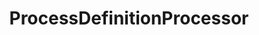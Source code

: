 ---
optionsClassName: ProcessDefinitionProcessorOptions
optionsClassFullName: MigrationTools.Processors.ProcessDefinitionProcessorOptions
configurationSamples:
- name: default
  description: 
  code: >-
    {
      "$type": "ProcessDefinitionProcessorOptions",
      "Enabled": false,
      "Processes": {
        "$type": "Dictionary`2",
        "*": [
          "*"
        ]
      },
      "ProcessMaps": {
        "$type": "Dictionary`2"
      },
      "UpdateProcessDetails": true,
      "MaxDegreeOfParallelism": 1,
      "ProcessorEnrichers": null,
      "SourceName": null,
      "TargetName": null
    }
  sampleFor: MigrationTools.Processors.ProcessDefinitionProcessorOptions
description: Process definition processor used to keep processes between two orgs in sync
className: ProcessDefinitionProcessor
typeName: Processors
architecture: v2
options:
- parameterName: Enabled
  type: Boolean
  description: If set to `true` then the processor will run. Set to `false` and the processor will not run.
  defaultValue: missng XML code comments
- parameterName: MaxDegreeOfParallelism
  type: Int32
  description: missng XML code comments
  defaultValue: missng XML code comments
- parameterName: Processes
  type: Dictionary
  description: missng XML code comments
  defaultValue: missng XML code comments
- parameterName: ProcessMaps
  type: Dictionary
  description: missng XML code comments
  defaultValue: missng XML code comments
- parameterName: ProcessorEnrichers
  type: List
  description: List of Enrichers that can be used to add more features to this processor. Only works with Native Processors and not legacy Processors.
  defaultValue: missng XML code comments
- parameterName: RefName
  type: String
  description: '`Refname` will be used in the future to allow for using named Options without the need to copy all of the options.'
  defaultValue: missng XML code comments
- parameterName: SourceName
  type: String
  description: missng XML code comments
  defaultValue: missng XML code comments
- parameterName: TargetName
  type: String
  description: missng XML code comments
  defaultValue: missng XML code comments
- parameterName: UpdateProcessDetails
  type: Boolean
  description: missng XML code comments
  defaultValue: missng XML code comments

redirectFrom: []
layout: reference
toc: true
permalink: /Reference/v2/Processors/ProcessDefinitionProcessor/
title: ProcessDefinitionProcessor
categories:
- Processors
- v2
notes: >2+

  ## Example 



  ```JSON
     {
  ...
      "Processors": [
          {
              "$type": "ProcessDefinitionProcessorOptions",
              "Enabled": true,
              "Processes": {
                  "Custom Agile Process": [
                      "Bug"
                  ]
              },
              "ProcessMaps": {
                  "Custom Agile Process": "Other Agile Process"
              },
              "SourceName": "Source",
              "TargetName": "Target",
              "UpdateProcessDetails": true
          }
      ]
  ...

  }

  ```


  ## Example Full


  ```

  {% include sampleConfig/ProcessDefinitionProcessor-Full.json %}

  ```
introduction: >2-

  Source: https://github.com/nkdAgility/azure-devops-migration-tools/pull/918


  I've got a use case where I need to have a single inheritance process model that is standardized across organizations. My proposed solution to this is to build a processor that iterates all the source process definitions the processor has configured to synchronize and update the target process definitions accordingly.


  Below is a sample processor configuration that will synchronize a process model definition on the source called "Custom Agile Process", with a process model definition on the target called "Other Agile Process". It will only synchronize the work item types configured, in the below case, Bug. The synchronize will not destroy any target entities, but will move and update them according to the source. Meaning if the target has it's own custom fields, this sync process will not damage them, unless they are named the same in the source.


  It supports, new fields, updated fields, moved fields, new groups, updated groups, moved groups, new pages, updated pages, moved pages, behaviors and rules.

---